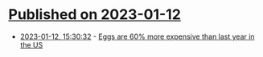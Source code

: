 # [Published on 2023-01-12](index.md)

* [2023-01-12, 15:30:32](https://news.ycombinator.com/item?id=34354962) - [Eggs are 60% more expensive than last year in the US](https://www.semafor.com/article/01/12/2023/eggs-are-60-more-expensive-than-last-year-in-the-us)
